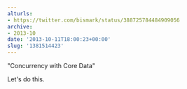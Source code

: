 ```yaml
---
alturls:
- https://twitter.com/bismark/status/388725784484909056
archive:
- 2013-10
date: '2013-10-11T18:00:23+00:00'
slug: '1381514423'
---
```


"Concurrency with Core Data"

Let's do this.

